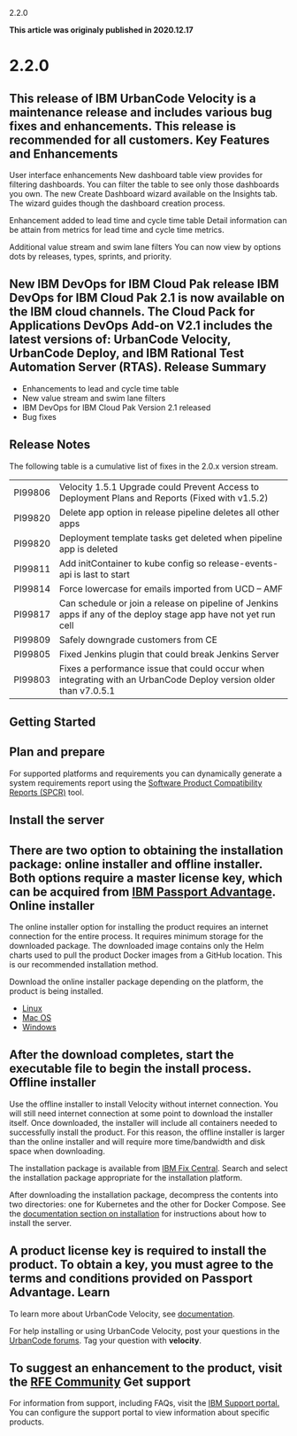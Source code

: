 





2.2.0

**This article was originaly published in 2020.12.17**


2.2.0
=====




This release of IBM UrbanCode Velocity is a maintenance release and includes various bug fixes and enhancements. This release is recommended for all customers.
Key Features and Enhancements
-----------------------------




User interface enhancements
New dashboard table view provides for filtering dashboards. You can filter the table to see only those dashboards you own.
The new Create Dashboard wizard available on the Insights tab. The wizard guides though the dashboard creation process.

Enhancement added to lead time and cycle time table
Detail information can be attain from metrics for lead time and cycle time metrics.

Additional value stream and swim lane filters
You can now view by options dots by releases, types, sprints, and priority.

New IBM DevOps for IBM Cloud Pak release
IBM DevOps for IBM Cloud Pak 2.1 is now available on the IBM cloud channels. The Cloud Pack for Applications DevOps Add-on V2.1 includes the latest versions of: UrbanCode Velocity, UrbanCode Deploy, and IBM Rational Test Automation Server (RTAS).
Release Summary
---------------

  
* Enhancements to lead and cycle time table
* New value stream and swim lane filters
* IBM DevOps for IBM Cloud Pak Version 2.1 released
* Bug fixes

Release Notes
-------------

  


The following table is a cumulative list of fixes in the 2.0.x 
version stream.


|  |  |
| --- | --- |
| PI99806 | Velocity 1.5.1 Upgrade could Prevent Access to Deployment Plans and Reports (Fixed with v1.5.2) |
| PI99820 | Delete app option in release pipeline deletes all other apps |
| PI99820 | Deployment template tasks get deleted when pipeline app is deleted |
| PI99811 | Add initContainer to kube config so release-events-api is last to start |
| PI99814 | Force lowercase for emails imported from UCD – AMF |
| PI99817 | Can schedule or join a release on pipeline of Jenkins apps if any of the deploy stage app have not yet run cell  |
| PI99809 | Safely downgrade customers from CE |
| PI99805 | Fixed Jenkins plugin that could break Jenkins Server |
| PI99803 | Fixes a performance issue that could occur when integrating with an UrbanCode Deploy version older than v7.0.5.1 |

Getting Started
---------------

  
Plan and prepare
----------------


For supported platforms and requirements you can dynamically
generate a system requirements report using the [Software Product Compatibility Reports (SPCR)](https://www.ibm.com/software/reports/compatibility/clarity/index.html) tool.

Install the server
------------------


There are two option to obtaining the installation package: online installer and offline installer. Both options require a master license key, which can be acquired from [IBM Passport Advantage](https://www.ibm.com/software/passportadvantage/).
Online installer
----------------


The online installer option for installing the product requires an internet connection for the entire process. It requires minimum storage for the downloaded package. The downloaded image contains only the Helm charts used to pull the product Docker images from a GitHub location. This is our recommended installation method.

Download the online installer package depending on the platform, the product is being installed.
* [Linux](https://www.urbancode.com/uc-downloads/Velocity/latest/velocity-ibm-install-latest-linux)
* [Mac OS](https://www.urbancode.com/uc-downloads/Velocity/latest/velocity-ibm-install-latest-macos)
* [Windows](https://www.urbancode.com/uc-downloads/Velocity/latest/velocity-ibm-install-latest-win.exe)


After the download completes, start the executable file to begin the install process.
Offline installer
-----------------


Use the offline installer to install Velocity without internet connection. You will still need internet connection at some point to download the installer itself. Once downloaded, the installer will include all containers needed to successfully install the product. For this reason, the offline installer is larger than the online installer and will require more time/bandwidth and disk space when downloading.

The installation package is available from [IBM Fix Central](https://www-945.ibm.com/support/fixcentral/swg/selectFixes?parent=ibm%7ERational&product=ibm/Rational/IBM+UrbanCode+Velocity&release=All&platform=All&function=all). Search and select the installation package appropriate for the installation platform.

After downloading the installation package, decompress the contents into two directories: one for Kubernetes and the other for Docker Compose. See the [documentation section on installation](https://www.ibm.com/support/knowledgecenter/SSCKX6_2.1.x/com.ibm.uvelocity.doc/topics/c_install_se_roadmap.html) for instructions about how to install the server.

A product license key is required to install the product. To obtain a key, you must agree to the terms and conditions provided on Passport Advantage.
Learn
-----


To learn more about UrbanCode Velocity, see [documentation](https://www.ibm.com/support/knowledgecenter/SSCKX6).

For help installing or using UrbanCode Velocity, post your questions in the [UrbanCode forums](https://community.ibm.com/community/user/middleware/communities/community-home?CommunityKey=9adfe6b6-2e23-4895-8b27-38b93b5e152c). Tag your question with **velocity**.

To suggest an enhancement to the product, visit the [RFE Community](https://www.ibm.com/developerworks/rfe/)
Get support
-----------


For information from support, including FAQs, visit the [IBM Support portal.](https://www.ibm.com/support/home) You can configure the support portal to view information about specific products.




